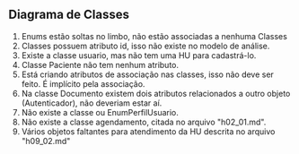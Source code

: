 ## Diagrama de Classes
1. Enums estão soltas no limbo, não estão associadas a nenhuma Classes
2. Classes possuem atributo id, isso não existe no modelo de análise.
3. Existe a classe usuario, mas não tem uma HU para cadastrá-lo.
4. Classe Paciente não tem nenhum atributo.
5. Está criando atributos de associação nas classes, isso não deve ser feito. É implícito pela associação.
6. Na classe Documento existem dois atributos relacionados a outro objeto (Autenticador), não deveriam estar aí.
7. Não existe a classe ou EnumPerfilUsuario.
8. Não existe a classe agendamento, citada no arquivo "h02_01.md".
9. Vários objetos faltantes para atendimento da HU descrita no arquivo "h09_02.md"
